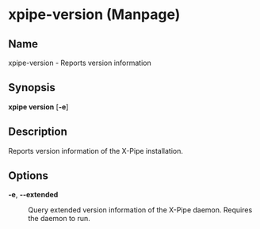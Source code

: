 # xpipe-version (Manpage)

<h2 id="_name">Name</h2>
<div class="sectionbody">
<p>xpipe-version - Reports version information</p>
</div>
<div class="sect1">
<h2 id="_synopsis">Synopsis</h2>
<div class="sectionbody">
<div class="paragraph">
<p><strong>xpipe version</strong> [<strong>-e</strong>]</p>
</div>
</div>
</div>
<div class="sect1">
<h2 id="_description">Description</h2>
<div class="sectionbody">
<div class="paragraph">
<p>Reports version information of the X-Pipe installation.</p>
</div>
</div>
</div>
<div class="sect1">
<h2 id="_options">Options</h2>
<div class="sectionbody">
<div class="dlist">
<dl>
<dt class="hdlist1"><strong>-e</strong>, <strong>--extended</strong></dt>
<dd>
<p>Query extended version information of the X-Pipe daemon. Requires the daemon to run.</p>
</dd>
</dl>
</div>
</div>
</div>
